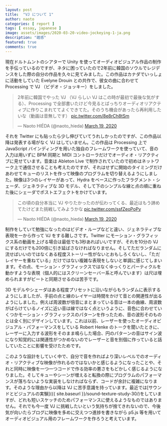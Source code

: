 ```yaml
---
layout: post
title:  "VJ について 1"
author: naoto
categories: [ report ]
tags: [ essay, japanese ]
image: assets/images/2020-03-20-video-jockeying-1-ja.png
description: "雑感"
featured: true
comments: true
---
```


現在ドルトムントのシアターで Unity を使ってオーディオビジュアル作品の制作を手伝っているのですが、ネタに困っていたので2年前に韓国のソウルでレジデンスをした際の自分の作品を久々に見てみました。この作品はカナダでいっしょに活動をしていた Evelyne Drouin との共作で、彼女の曲に合わせて Processing で VJ （ビデオ・ジョッキー）をしました。

<blockquote class="twitter-tweet"><p lang="ja" dir="ltr">2年前に韓国でやった VJ （VJ らしい VJ はこの時が最初で最後な気がする）、Processing で全部書いたけど今見るとばっちりオーディオリアクティブに作りこまれててよくできてた。そのうち機会があったら再利用したいな（動画は音無しです） <a href="https://t.co/8e8rCh8tSm">pic.twitter.com/8e8rCh8tSm</a></p>&mdash; Naoto HIÉDA (@naoto_hieda) <a href="https://twitter.com/naoto_hieda/status/1240755536196501504?ref_src=twsrc%5Etfw">March 19, 2020</a></blockquote> <script async src="https://platform.twitter.com/widgets.js" charset="utf-8"></script>

それを Twitter にも貼ったら少し伸びていてうれしかったのですが、この作品以降は発表する場がなく VJ はしていません。この作品は Processing 上で JavaScript バインディングを用いた独自のフレームワークを使っていて、音の入力は用いずに BPM 同期と MIDI コントローラだけでオーディオ・リアクティブに見せています。音楽は Ableton Live で制作されていたので初めはネットワーク上で通信させることも考えたのですが、それはせずに開始のタイミングだけあわせてキューのリストを作って映像のプログラムを切り替えるようにしました。映像は3つのレイヤーがあって、Hydra をベースに作ったフラグメント・シェーダ、ジェネラティブな 3D モデル、そして下のシンプルな線と点の順に重ねた後にシェーダでポストエフェクトをかけています。

<blockquote class="twitter-tweet" data-conversation="none"><p lang="ja" dir="ltr">この頃の自分本当に VJ やりたかったのが伝わってくる、最近はもう諦めてたけどまた挑戦してみようかな <a href="https://t.co/ssfZeoPoPy">pic.twitter.com/ssfZeoPoPy</a></p>&mdash; Naoto HIÉDA (@naoto_hieda) <a href="https://twitter.com/naoto_hieda/status/1240757881403772934?ref_src=twsrc%5Etfw">March 19, 2020</a></blockquote> <script async src="https://platform.twitter.com/widgets.js" charset="utf-8"></script>

制作をしていて勉強になったのはビデオ・ループなどと違い、ジェネラティブな表現を一から作って VJ をする難しさです。Twitter にモーション・グラフィックス系の動画を上げる場合は最低でも3秒あればいいですが、それを10分の VJ にするだけでも200倍に引き延ばさなければなりません。そしてただランダムに流せばいいのではなくある程度ストーリー性がないとおもしろくないし、「ただレイヤーを重ねている」だけではない複雑な表現をしないと単調に感じてしまいます。その点、モーション・グラフィックスではなくゆっくりとパーティクルを動かすような表現（個人的にはスクリーンセーバー系と呼んでいます）は尺は埋められますがビートと同期させるのは苦手です。

3D モデルやシェーダはある程度プリセットに沿いながらもランダムに表示するようにしましたが、手前の点と線のレイヤーは時間をかけて音との関連性が出るようにしました。例えば周波数が倍音にまとまっている音は一本の曲線、周波数がばらけているノイズに近い音は線ではなく点というように、音色に合わせていくつかモーション・グラフィックスのパターンを作ったため、音の波形そのものとは全く別にデザインしています。これは以前、レーザーを使ったオーディオビジュアル・パフォーマンスをしている Robert Henke のトークを聞いたときに、レーザーに入力する波形をそのまま鳴らした場合、円のパターンの音はサイン波になり知覚的には関連性がつかめないのでレーザーと音を別個に作っていると話していたことに影響を受けたためです。

このような設計をしていく中で、自分で音を作ればより深いレベルでのオーディオ・リアクティブな映像が作れるのではないかと感じるようになったことや、それと同時に映像を一つ一つコードで作る効率の悪さをもどかしく感じるようになりました。そしてキューやシーンが増えると転換の際にプログラムのパフォーマンスが落ちないような実装をしなければならず、コードが余計に複雑になります。そのような理由から以降は VJ に苦手意識を持っています。最近では[サウンドとビジュアルの実験]({{ site.baseurl }}/sound-texture-study-30/)をしていますが、どれも短いスケッチのためパフォーマンスに使えるようなものではありません。それでも今一度 VJ に挑戦したいという気持ちが捨てきれないので、今後気が向いたらブログに映像を多めに交えつつ進捗を書きながら p5.js 等を用いてオーディオビジュアル用のフレームワークを作ろうと考えています。

<!-- Hydra 独自の文法であるため最終的なシェーダのソースにアクセスできないだけでなく、フレームバッファやシーケンサなど JavaScript 側の処理があるため、シェーダをインポートするのはスムーズにはいきませんでした。結局 Hydra サーバのソースを編集してシェーダをコンソールに出力するようにして、複数のフレームバッファのサポートや uniform 変数のシーケンサは Processing 側で一から実装しました。

また、レイヤーの重ね方やジェネラティブな図形の動きについてはプリセットを JSON 形式で保存していくつか組み合わせたり、ランダムでパラメータを選んだりできるようにしてなるべく単調にならないように工夫をしました。

[https://github.com/micuat/sasg/blob/master/mgtk/js/sketch.js](https://github.com/micuat/sasg/blob/master/mgtk/js/sketch.js)
 -->
